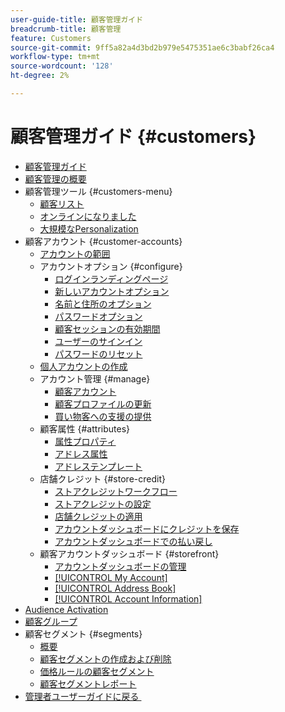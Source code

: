 ```yaml
---
user-guide-title: 顧客管理ガイド
breadcrumb-title: 顧客管理
feature: Customers
source-git-commit: 9ff5a82a4d3bd2b979e5475351ae6c3babf26ca4
workflow-type: tm+mt
source-wordcount: '128'
ht-degree: 2%

---
```



# 顧客管理ガイド {#customers}

+ [顧客管理ガイド](guide-overview.md)
+ [顧客管理の概要](customers-introduction.md)
+ 顧客管理ツール {#customers-menu}
   + [顧客リスト](customers-all.md)
   + [オンラインになりました](now-online.md)
   + [大規模なPersonalization](personalize-scale.md)
+ 顧客アカウント {#customer-accounts}
   + [アカウントの範囲](customer-account-scope.md)
   + アカウントオプション {#configure}
      + [ログインランディングページ](login-landing-page.md)
      + [新しいアカウントオプション](account-options-new.md)
      + [名前と住所のオプション](name-address-options.md)
      + [パスワードオプション](password-options.md)
      + [顧客セッションの有効期間](customer-online-options.md)
      + [ユーザーのサインイン](customer-sign-in.md)
      + [パスワードのリセット](password-reset.md)
   + [個人アカウントの作成](account-create.md)
   + アカウント管理 {#manage}
      + [顧客アカウント](manage-account.md)
      + [顧客プロファイルの更新](update-account.md)
      + [買い物客への支援の提供](login-as-customer.md)
   + 顧客属性 {#attributes}
      + [属性プロパティ](attribute-properties.md)
      + [アドレス属性](address-attributes.md)
      + [アドレステンプレート](address-templates.md)
   + 店舗クレジット {#store-credit}
      + [ストアクレジットワークフロー](store-credit.md)
      + [ストアクレジットの設定](credit-configure.md)
      + [店舗クレジットの適用](store-credit-using.md)
      + [アカウントダッシュボードにクレジットを保存](account-dashboard-store-credit.md)
      + [アカウントダッシュボードでの払い戻し](refunds-customer-account.md)
   + 顧客アカウントダッシュボード {#storefront}
      + [アカウントダッシュボードの管理](account-dashboard.md)
      + [[!UICONTROL My Account]](account-dashboard-my-account.md)
      + [[!UICONTROL Address Book]](account-dashboard-address-book.md)
      + [[!UICONTROL Account Information]](account-dashboard-account-information.md)
+ [Audience Activation](audience-activation.md)
+ [顧客グループ](customer-groups.md)
+ 顧客セグメント {#segments}
   + [概要](customer-segments.md)
   + [顧客セグメントの作成および削除](customer-segment-create.md)
   + [価格ルールの顧客セグメント](customer-segment-price-rule.md)
   + [顧客セグメントレポート](customer-segment-reports.md)
+ [&#x200B; 管理者ユーザーガイドに戻る &#x200B;](https://experienceleague.adobe.com/ja/docs/commerce-admin/user-guides/home)


